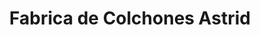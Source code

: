 ---
title: "Fabrica de Colchones Astrid"
url: /ciudad-autonoma-de-buenos-aires/fabrica-de-colchones-astrid/
shop: cama
---